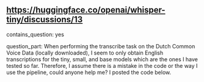 ## https://huggingface.co/openai/whisper-tiny/discussions/13

contains_question: yes

question_part: When performing the transcribe task on the Dutch Common Voice Data (locally downloaded), I seem to only obtain English transcriptions for the tiny, small, and base models which are the ones I have tested so far. Therefore, I assume there is a mistake in the code or the way I use the pipeline, could anyone help me? I posted the code below.